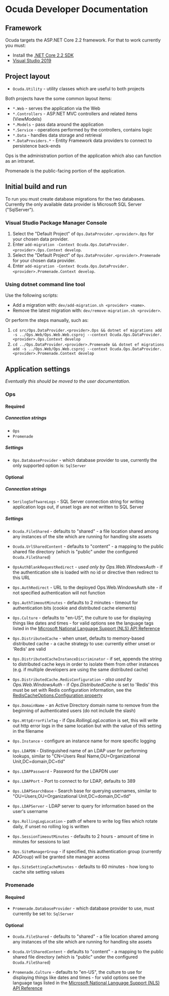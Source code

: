 # Ocuda Developer Documentation

## Framework

Ocuda targets the ASP.NET Core 2.2 framework. For that to work currently you must:

- Install the [.NET Core 2.2 SDK](https://dotnet.microsoft.com/download/dotnet-core/2.2)
- [Visual Studio 2019](https://visualstudio.microsoft.com/vs/)

## Project layout

- `Ocuda.Utility` - utility classes which are useful to both projects

Both projects have the some common layout items:

- `*.Web` - serves the application via the Web
- `*.Controllers` - ASP.NET MVC controllers and related items (ViewModels)
- `*.Models` - pass data around the application
- `*.Service` - operations performed by the controllers, contains logic
- `*.Data` - handles data storage and retrieval
- `*.DataProviders.*` - Entity Framework data providers to connect to persistence back-ends

Ops is the administration portion of the application which also can function as an intranet.

Promenade is the public-facing portion of the application.

## Initial build and run

To run you must create database migrations for the two databases. Currently the only available data provider is Microsoft SQL Server ("SqlServer").

### Visual Studio Package Manager Console

1. Select the "Default Project" of `Ops.DataProvider.<provider>.Ops` for your chosen data provider.
2. Enter `add-migration -Context Ocuda.Ops.DataProvider.<provider>.Ops.Context develop`.
3. Select the "Default Project" of `Ops.DataProvider.<provider>.Promenade` for your chosen data provider.
4. Enter `add-migration -Context Ocuda.Ops.DataProvider.<provider>.Promenade.Context develop`.

### Using dotnet command line tool

Use the following scripts:

- Add a migration with: `dev/add-migration.sh <provider> <name>`.
- Remove the latest migration with: `dev/remove-migration.sh <provider>`.

Or perform the steps manually, such as:

1. `cd src/Ops.DataProvider.<provider>.Ops && dotnet ef migrations add -s ../Ops.Web/Ops.Web.Web.csproj --context Ocuda.Ops.DataProvider.<provider>.Ops.Context develop`
2. `cd ../Ops.DataProvider.<provider>.Promenade && dotnet ef migrations add -s ../Ops.Web/Ops.Web.csproj --context Ocuda.Ops.DataProvider.<provider>.Promenade.Context develop`

## Application settings
_Eventually this should be moved to the user documentation._

### Ops

#### Required
##### Connection strings
- `Ops`
- `Promenade`

##### Settings
- `Ops.DatabaseProvider` - which database provider to use, currently the only supported option is: `SqlServer`

#### Optional
##### Connection strings
- `SerilogSoftwareLogs` - SQL Server connection string for writing application logs out, if unset logs are not written to SQL Server

##### Settings
- `Ocuda.FileShared` - defaults to "shared" - a file location shared among any instances of the site which are running for handling site assets
- `Ocuda.UrlSharedContent` - defaults to "content" - a mapping to the public shared file directory (which is "public" under the configured `Ocuda.FileShared`)

- `OpsAuthBlankRequestRedirect` - _used only by Ops.Web.WindowsAuth_ - if the authentication site is loaded with no id or directive then redirect to this URL
- `Ops.AuthRedirect` - URL to the deployed Ops.Web.WindowsAuth site - if not specified authentication will not function
- `Ops.AuthTimeoutMinutes` - defaults to 2 minutes - timeout for authentication bits (cookie and distributed cache elements)
- `Ops.Culture` - defaults to "en-US", the culture to use for displaying things like dates and times - for valid options see the language tags listed in the [Microsoft National Language Support (NLS) API Reference](http://go.microsoft.com/fwlink/?LinkId=200048)
- `Ops.DistributedCache` - when unset, defaults to memory-based distributed cache - a cache strategy to use: currently either unset or 'Redis' are valid
- `Ops.DistributedCacheInstanceDiscriminator` - if set, appends the string to distributed cache keys in order to isolate them from other instances (e.g. if multiple developers are using the same distributed cache)
- `Ops.DistributedCache.RedisConfiguration` - _also used by Ops.Web.WindowsAuth_ - if _Ops.DistributedCache_ is set to 'Redis' this must be set with Redis configuration information, see the [RedisCacheOptions.Configuration property](https://docs.microsoft.com/en-us/dotnet/api/microsoft.extensions.caching.redis.rediscacheoptions.configuration)
- `Ops.DomainName` - an Active Directory domain name to remove from the beginning of authenticated users (do not include the slash)
- `Ops.HttpErrorFileTag` - if _Ops.RollingLogLocation_ is set, this will write out http error logs in the same location but with the value of this setting in the filename
- `Ops.Instance` - configure an instance name for more specific logging
- `Ops.LDAPDN` - Distinguished name of an LDAP user for performing lookups, similar to "CN=Users Real Name,OU=Organizational Unit,DC=domain,DC=tld"
- `Ops.LDAPPassword` - Password for the LDAPDN user
- `Ops.LDAPPort` - Port to connect to for LDAP, defaults to 389
- `Ops.LDAPSearchBase` - Search base for querying usernames, similar to "OU=Users,OU=Organizational Unit,DC=domain,DC=tld"
- `Ops.LDAPServer` - LDAP server to query for information based on the user's username
- `Ops.RollingLogLocation` - path of where to write log files which rotate daily, if unset no rolling log is written
- `Ops.SessionTimeoutMinutes` - defaults to 2 hours - amount of time in minutes for sessions to last
- `Ops.SiteManagerGroup` - if specified, this authentication group (currently ADGroup) will be granted site manager access
- `Ops.SiteSettingCacheMinutes` - defaults to 60 minutes - how long to cache site setting values

### Promenade

#### Required
- `Promenade.DatabaseProvider` - which database provider to use, must currently be set to: `SqlServer`

#### Optional
- `Ocuda.FileShared` - defaults to "shared" - a file location shared among any instances of the site which are running for handling site assets
- `Ocuda.UrlSharedContent` - defaults to "content" - a mapping to the public shared file directory (which is "public" under the configured `Ocuda.FileShared`)

- `Promenade.Culture` - defaults to "en-US", the culture to use for displaying things like dates and times - for valid options see the language tags listed in the [Microsoft National Language Support (NLS) API Reference](http://go.microsoft.com/fwlink/?LinkId=200048)
